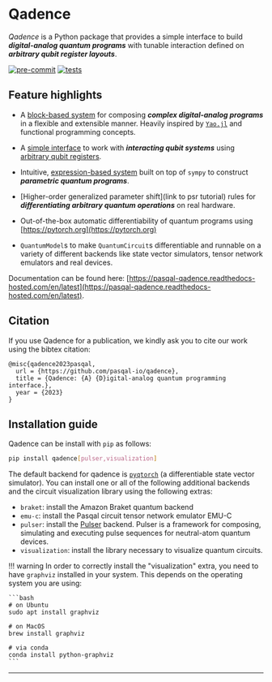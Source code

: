 # Qadence

*Qadence* is a Python package that provides a simple interface to build _**digital-analog quantum
programs**_ with tunable interaction defined on _**arbitrary qubit register layouts**_.

[![pre-commit](https://github.com/pasqal-io/qadence/actions/workflows/lint.yml/badge.svg)](https://github.com/pasqal-io/qadence/actions/workflows/lint.yml)
[![tests](https://github.com/pasqal-io/qadence/actions/workflows/test_fast.yml/badge.svg)](https://github.com/pasqal-io/qadence/actions/workflows/test_fast.yml)

## Feature highlights

* A [block-based system](tutorials/getting_started.md) for composing _**complex digital-analog
  programs**_ in a flexible and extensible manner. Heavily inspired by
  [`Yao.jl`](https://github.com/QuantumBFS/Yao.jl) and functional programming concepts.

* A [simple interface](digital_analog_qc/analog-basics.md) to work with _**interacting qubit systems**_
  using [arbitrary qubit registers](tutorials/register.md).

* Intuitive, [expression-based system](tutorials/parameters.md) built on top of `sympy` to construct
  _**parametric quantum programs**_.

* [Higher-order generalized parameter shift](link to psr tutorial) rules for _**differentiating
  arbitrary quantum operations**_ on real hardware.

* Out-of-the-box automatic differentiability of quantum programs using [https://pytorch.org](https://pytorch.org)

* `QuantumModel`s to make `QuantumCircuit`s differentiable and runnable on a variety of different
  backends like state vector simulators, tensor network emulators and real devices.

Documentation can be found here: [https://pasqal-qadence.readthedocs-hosted.com/en/latest](https://pasqal-qadence.readthedocs-hosted.com/en/latest).


## Citation

If you use Qadence for a publication, we kindly ask you to cite our work using the bibtex citation:

```
@misc{qadence2023pasqal,
  url = {https://github.com/pasqal-io/qadence},
  title = {Qadence: {A} {D}igital-analog quantum programming interface.},
  year = {2023}
}
```


## Installation guide

Qadence can be install with `pip` as follows:

```bash
pip install qadence[pulser,visualization]
```

The default backend for qadence is [`pyqtorch`](https://github.com/pasqal-io/pyqtorch) (a
differentiable state vector simulator).  You can install one or all of the following additional
backends and the circuit visualization library using the following extras:

* `braket`: install the Amazon Braket quantum backend
* `emu-c`: install the Pasqal circuit tensor network emulator EMU-C
* `pulser`: install the [Pulser](https://github.com/pasqal-io/Pulser) backend. Pulser is a framework
  for composing, simulating and executing pulse sequences for neutral-atom quantum devices.
* `visualization`: install the library necessary to visualize quantum circuits.

!!! warning
    In order to correctly install the "visualization" extra, you need to have `graphviz` installed
    in your system. This depends on the operating system you are using:

    ```bash
    # on Ubuntu
    sudo apt install graphviz

    # on MacOS
    brew install graphviz

    # via conda
    conda install python-graphviz
    ```
---
